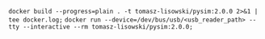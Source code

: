 `docker build --progress=plain . -t tomasz-lisowski/pysim:2.0.0 2>&1 | tee docker.log;`
`docker run --device=/dev/bus/usb/<usb_reader_path> --tty --interactive --rm tomasz-lisowski/pysim:2.0.0;`

